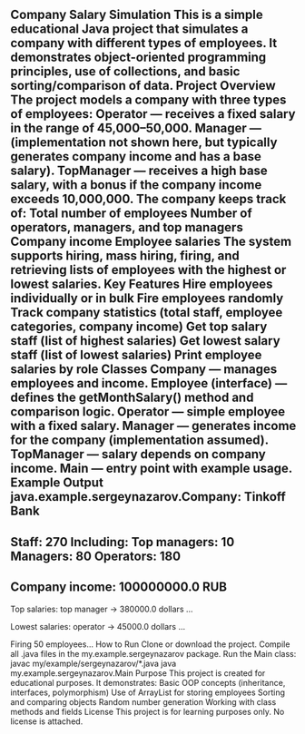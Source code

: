 Company Salary Simulation
This is a simple educational Java project that simulates a company with different types of employees. It demonstrates object-oriented programming principles, use of collections, and basic sorting/comparison of data.
Project Overview
The project models a company with three types of employees:
Operator — receives a fixed salary in the range of 45,000–50,000.
Manager — (implementation not shown here, but typically generates company income and has a base salary).
TopManager — receives a high base salary, with a bonus if the company income exceeds 10,000,000.
The company keeps track of:
Total number of employees
Number of operators, managers, and top managers
Company income
Employee salaries
The system supports hiring, mass hiring, firing, and retrieving lists of employees with the highest or lowest salaries.
Key Features
Hire employees individually or in bulk
Fire employees randomly
Track company statistics (total staff, employee categories, company income)
Get top salary staff (list of highest salaries)
Get lowest salary staff (list of lowest salaries)
Print employee salaries by role
Classes
Company — manages employees and income.
Employee (interface) — defines the getMonthSalary() method and comparison logic.
Operator — simple employee with a fixed salary.
Manager — generates income for the company (implementation assumed).
TopManager — salary depends on company income.
Main — entry point with example usage.
Example Output
java.example.sergeynazarov.Company: Tinkoff Bank
---------------------------
Staff: 270
Including:
Top managers: 10
Managers: 80
Operators: 180
---------------------------
Company income: 100000000.0 RUB
---------------------------

Top salaries:
top manager -> 380000.0 dollars
...

Lowest salaries:
operator -> 45000.0 dollars
...

Firing 50 employees...
How to Run
Clone or download the project.
Compile all .java files in the my.example.sergeynazarov package.
Run the Main class:
javac my/example/sergeynazarov/*.java
java my.example.sergeynazarov.Main
Purpose
This project is created for educational purposes. It demonstrates:
Basic OOP concepts (inheritance, interfaces, polymorphism)
Use of ArrayList for storing employees
Sorting and comparing objects
Random number generation
Working with class methods and fields
License
This project is for learning purposes only. No license is attached.
